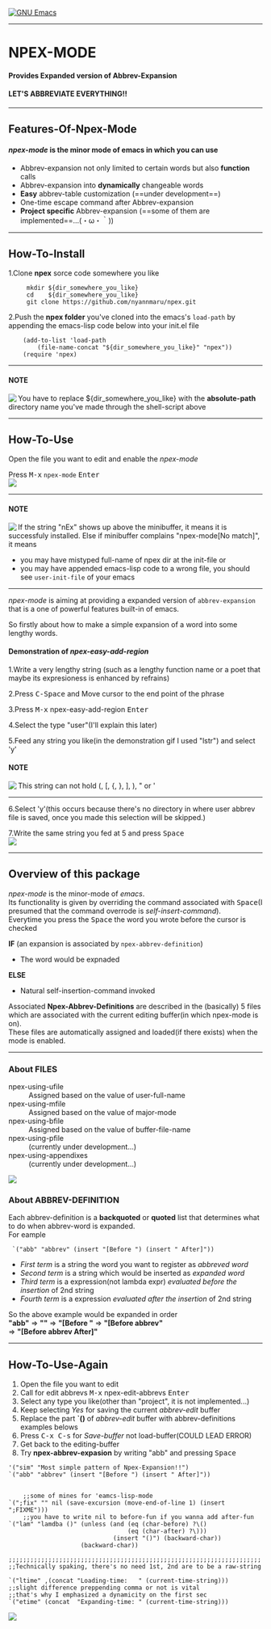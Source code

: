 [![GNU Emacs](https://img.shields.io/badge/Emacs-%237F5AB6.svg?&style=for-the-badge&logo=gnu-emacs&logoColor=white)](https://www.gnu.org/software/emacs/)


----------------------------
# NPEX-MODE  
#### Provides Expanded version of Abbrev-Expansion  
#### LET'S ABBREVIATE EVERYTHING!!
-----------------------------

## Features-Of-Npex-Mode  
#### *npex-mode* is the minor mode of emacs in which you can use  


* Abbrev-expansion not only limited to certain words but also **function** calls  
* Abbrev-expansion into **dynamically** changeable words  
* **Easy** abbrev-table customization (==under development==)  
* One-time escape command after Abbrev-expansion
* **Project specific** Abbrev-expansion (==some of them are implemented==...(・ω・｀))  

------------------------------------------------------------------------------------------


## How-To-Install  

1.Clone **npex** sorce code somewhere you like  

```shell-script
	 mkdir ${dir_somewhere_you_like}
	 cd    ${dir_somewhere_you_like}
	 git clone https://github.com/nyannmaru/npex.git
```

 2.Push the **npex folder** you've cloned into the emacs's `load-path` by appending the emacs-lisp code below into your init.el file  


```emacs-lisp
	(add-to-list 'load-path 
		(file-name-concat "${dir_somewhere_you_like}" "npex"))
	(require 'npex)
```

-------------------------------------------------------------------------------------
#### NOTE
<img src="pics/notif.svg" align="left">


You have to replace ${dir_somewhere_you_like} with the **absolute-path** directory name you've made through the shell-script above  

----------------------------------------------------------------------------------

## How-To-Use  
Open the file you want to edit and enable the *npex-mode*  


Press <kbd>M-x</kbd> `npex-mode` <kbd>Enter</kbd>  
<img src="pics/enable_npex.png" align="center">

----------------------------------------------------------------------------------

#### NOTE
<img src="pics/notif.svg" align="left">
If the string "nEx" shows up above the minibuffer, it means it is successfuly installed.  
Else if minibuffer complains "npex-mode[No match]", it means  

* you may have mistyped full-name of npex dir at the init-file or  
* you may have appended emacs-lisp code to a wrong file, you should see `user-init-file` of your emacs  



----------------------------------------------------------------------------------




*npex-mode* is aiming at providing a expanded version of `abbrev-expansion` that is a one of powerful features built-in of emacs.

So firstly about how to make a simple expansion of a word into some lengthy words.
#### Demonstration of *npex-easy-add-region*
1.Write a very lengthy string (such as a lengthy function name or a poet that maybe its expresioness is enhanced by refrains)  

2.Press <kbd>C-Space</kbd> and Move cursor to the end point of the phrase  

3.Press <kbd>M-x</kbd> npex-easy-add-region <kbd>Enter</kbd>  

4.Select the type "user"(I'll explain this later)  

5.Feed any string you like(in the demonstration gif I used "lstr") and select 'y'
#### NOTE
<img src="pics/notif.svg" align="left">
This string can not hold <bold>(</bold>, <bold>[</bold>, <bold>{</bold>, 
 <bold>}</bold>,  <bold>]</bold>,  <bold>)</bold>,  <bold>"</bold>  or <bold>'</bold> 

------------------------------------------------------------------------

6.Select 'y'(this occurs because there's no directory in where user abbrev file is saved, once you made this selection will be skipped.)  

7.Write the same string you fed at 5 and press <kbd>Space</kbd>  
<img src="pics/use_region.gif" align="center">  

-------------------------------------------------------------------------------

## Overview of this package  
*npex-mode* is the minor-mode of *emacs*.  
Its functionality is given by overriding the command associated with <kbd>Space</kbd>(I presumed that the command overrode is *self-insert-command*).  
Everytime you press the <kbd>Space</kbd> the word you wrote before the cursor is checked


**IF** (an expansion is associated by `npex-abbrev-definition`)  

* The word would be expnaded


**ELSE**

* Natural self-insertion-command invoked


Associated **Npex-Abbrev-Definitions** are described in the (basically) 5 files which are associated with the current editing buffer(in which npex-mode is on).  
These files are automatically assigned and loaded(if there exists) when the mode is enabled.  


-------------------------------------------------------------
### About FILES  
<dl>
	<dt><bold>npex-using-ufile</bold></dt>
	<dd>Assigned based on the value of <bold>user-full-name</bold></dd>
	<dt><bold>npex-using-mfile</bold></dt>
	<dd>Assigned based on the value of <bold>major-mode</bold></dd>
	<dt><bold>npex-using-bfile</bold></dt>
	<dd>Assigned based on the value of <bold>buffer-file-name</bold></dd>
	<dt><bold>npex-using-pfile</bold></dt>
    <dd>(currently under development...)</dd>
	<dt><bold>npex-using-appendixes</bold></dt>
	<dd>(currently under development...)</dd>
</dl>

<img src="pics/files.png" align="center">



### About ABBREV-DEFINITION  
Each abbrev-definition is a **backquoted** or **quoted** list that determines what to do when abbrev-word is expanded.  
For eample

```emacs-lisp
 `("abb" "abbrev" (insert "[Before ") (insert " After]"))
```
* *First term* is a string the word you want to register as *abbreved word*
* *Second term* is a string which would be inserted as *expanded word*
* *Third term* is a expression(not lambda expr) *evaluated before the insertion* of 2nd string
* *Fourth term* is a expression *evaluated after the insertion* of 2nd string

So the above example would be expanded in order  
**"abb"** => **""** => **"[Before "** => **"[Before abbrev"**  
=> **"[Before abbrev After]"**

-------------------------------------------------------------------------

## How-To-Use-Again

1. Open the file you want to edit
2. Call for edit abbrevs <kbd>M-x</kbd> npex-edit-abbrevs <kbd>Enter</kbd>
3. Select any type you like(other than "project", it is not implemented...)
4. Keep selecting *Yes* for saving the current *abbrev-edit* buffer
5. Replace the part **`()** of *abbrev-edit* buffer with abbrev-definitions examples belows
6. Press <kbd>C-x C-s</kbd> for *Save-buffer* not load-buffer(COULD LEAD ERROR)
7. Get back to the editing-buffer
8. Try **npex-abbrev-expasion** by writing "abb" and pressing <kbd>Space</kbd>



```emacs-lisp
'("sim" "Most simple pattern of Npex-Expansion!!")
`("abb" "abbrev" (insert "[Before ") (insert " After]"))


	;;some of mines for 'eamcs-lisp-mode
`(";fix" "" nil (save-excursion (move-end-of-line 1) (insert ";FIXME")))
	;;you have to write nil to before-fun if you wanna add after-fun
`("lam" "lamdba ()" (unless (and (eq (char-before) ?\()
	                             (eq (char-after) ?\)))
                             (insert "()") (backward-char))
	                (backward-char))

;;;;;;;;;;;;;;;;;;;;;;;;;;;;;;;;;;;;;;;;;;;;;;;;;;;;;;;;;;;;;;;;;;;;;;
;;Technically spaking, there's no need 1st, 2nd are to be a raw-string

`("ltime" ,(concat "Loading-time:   " (current-time-string)))
;;slight difference preppending comma or not is vital
;;that's why I emphasized a dynamicity on the first sec
`("etime" (concat  "Expanding-time: " (current-time-string)))

```


<img src="pics/use_edit.gif" align="center">
